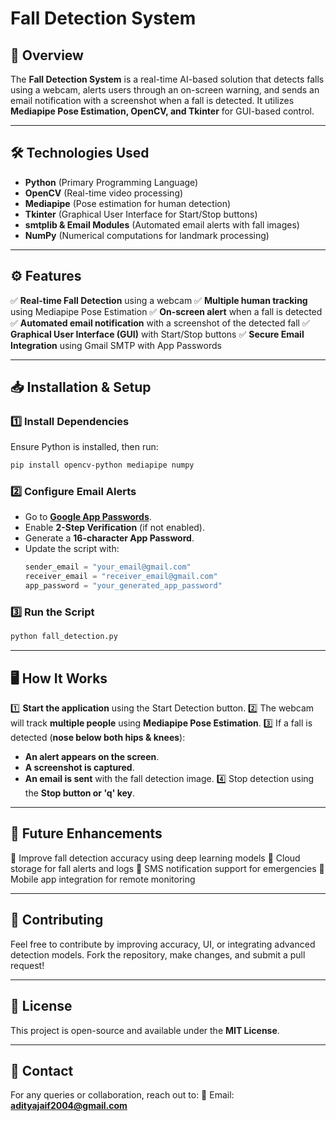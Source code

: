 # Fall Detection System

## 📌 Overview
The **Fall Detection System** is a real-time AI-based solution that detects falls using a webcam, alerts users through an on-screen warning, and sends an email notification with a screenshot when a fall is detected. It utilizes **Mediapipe Pose Estimation, OpenCV, and Tkinter** for GUI-based control.

---

## 🛠️ Technologies Used
- **Python** (Primary Programming Language)
- **OpenCV** (Real-time video processing)
- **Mediapipe** (Pose estimation for human detection)
- **Tkinter** (Graphical User Interface for Start/Stop buttons)
- **smtplib & Email Modules** (Automated email alerts with fall images)
- **NumPy** (Numerical computations for landmark processing)

---

## ⚙️ Features
✅ **Real-time Fall Detection** using a webcam
✅ **Multiple human tracking** using Mediapipe Pose Estimation
✅ **On-screen alert** when a fall is detected
✅ **Automated email notification** with a screenshot of the detected fall
✅ **Graphical User Interface (GUI)** with Start/Stop buttons
✅ **Secure Email Integration** using Gmail SMTP with App Passwords

---

## 📥 Installation & Setup

### 1️⃣ Install Dependencies
Ensure Python is installed, then run:
```sh
pip install opencv-python mediapipe numpy
```

### 2️⃣ Configure Email Alerts
- Go to **[Google App Passwords](https://myaccount.google.com/apppasswords)**.
- Enable **2-Step Verification** (if not enabled).
- Generate a **16-character App Password**.
- Update the script with:
  ```python
  sender_email = "your_email@gmail.com"
  receiver_email = "receiver_email@gmail.com"
  app_password = "your_generated_app_password"
  ```

### 3️⃣ Run the Script
```sh
python fall_detection.py
```

---

## 🖥️ How It Works
1️⃣ **Start the application** using the Start Detection button.
2️⃣ The webcam will track **multiple people** using **Mediapipe Pose Estimation**.
3️⃣ If a fall is detected (**nose below both hips & knees**):
   - **An alert appears on the screen**.
   - **A screenshot is captured**.
   - **An email is sent** with the fall detection image.
4️⃣ Stop detection using the **Stop button or 'q' key**.

---

## 📝 Future Enhancements
🔹 Improve fall detection accuracy using deep learning models
🔹 Cloud storage for fall alerts and logs
🔹 SMS notification support for emergencies
🔹 Mobile app integration for remote monitoring

---

## 🤝 Contributing
Feel free to contribute by improving accuracy, UI, or integrating advanced detection models. Fork the repository, make changes, and submit a pull request!

---

## 📜 License
This project is open-source and available under the **MIT License**.

---

## 📩 Contact
For any queries or collaboration, reach out to:
📧 Email: **adityajaif2004@gmail.com**

